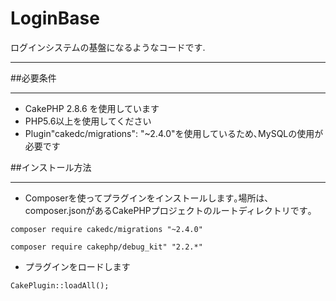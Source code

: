 # LoginBase

ログインシステムの基盤になるようなコードです.

***

##必要条件
***

* CakePHP 2.8.6 を使用しています
* PHP5.6以上を使用してください
* Plugin"cakedc/migrations": "~2.4.0"を使用しているため､MySQLの使用が必要です

##インストール方法
***
* Composerを使ってプラグインをインストールします｡場所は､composer.jsonがあるCakePHPプロジェクトのルートディレクトリです｡

```:ターミナル
composer require cakedc/migrations "~2.4.0"
```
```:ターミナル
composer require cakephp/debug_kit" "2.2.*"
```
* プラグインをロードします
```php:bootstrap.php
CakePlugin::loadAll();
```